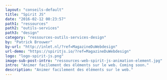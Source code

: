 ```yaml
---
layout: "conseils-default"
title: "Spirit JS"
date: "2016-02-12 00:23:57"
path1: "ressources"
path2: "outils-services"
path3: "design"
category: "ressources-outils-services-design"
by: "Patrick Brouwer"
by-url: "http://inlet.nl/?ref=MagazineDuWebdesign"
url-demo: "https://spiritjs.io/?ref=MagazineDuWebdesign"
logo: "logo-spirit-js.png"
image-sub-post-intro: "ressources-web-spirit-js-animation-element.jpg"
intro: "Animer facilement des éléments sur le web. Coming soon."
description: "Animer facilement des éléments sur le web."
---
```

